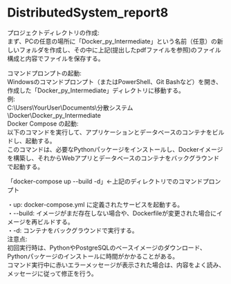 # DistributedSystem_report8
プロジェクトディレクトリの作成:  
まず、PCの任意の場所に「Docker_py_Intermediate」という名前（任意）の新しいフォルダを作成し、その中に上記(提出したpdfファイルを参照)のファイル構成と内容でファイルを保存する。  

コマンドプロンプトの起動:  
Windowsのコマンドプロンプト（またはPowerShell、Git Bashなど）を開き、作成した「Docker_py_Intermediate」ディレクトリに移動する。  
例:  
C:\Users\YourUser\Documents\分散システム\Docker\Docker_py_Intermediate  
Docker Compose の起動:  
以下のコマンドを実行して、アプリケーションとデータベースのコンテナをビルドし、起動する。  
このコマンドは、必要なPythonパッケージをインストールし、Dockerイメージを構築し、それからWebアプリとデータベースのコンテナをバックグラウンドで起動する。  

「docker-compose up --build -d」←上記のディレクトリでのコマンドプロンプト  

・up: docker-compose.yml に定義されたサービスを起動する。  
・--build: イメージがまだ存在しない場合や、Dockerfileが変更された場合にイメージを再ビルドする。  
・-d: コンテナをバックグラウンドで実行する。  
注意点:  
初回実行時は、PythonやPostgreSQLのベースイメージのダウンロード、Pythonパッケージのインストールに時間がかかることがある。  
コマンド実行中に赤いエラーメッセージが表示された場合は、内容をよく読み、メッセージに従って修正を行う。  
